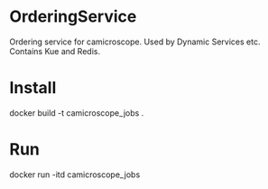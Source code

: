 # OrderingService
Ordering service for camicroscope. Used by Dynamic Services etc. Contains Kue and Redis.


# Install
docker build -t camicroscope_jobs .

# Run
docker run -itd camicroscope_jobs
